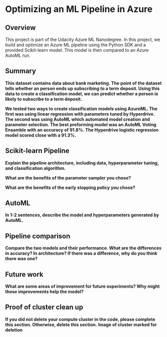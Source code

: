 # Optimizing an ML Pipeline in Azure

## Overview
This project is part of the Udacity Azure ML Nanodegree.
In this project, we build and optimize an Azure ML pipeline using the Python SDK and a provided Scikit-learn model.
This model is then compared to an Azure AutoML run.

## Summary
**This dataset contains data about bank marketing. The point of the dataset tells whether an person ends up subscribing to a term deposit. Using this data to create a classification model, we can predict whether a person is likely to subscribe to a term deposit.**

**We tested two ways to create classification models using AzureML. The first was using linear regression with parameters tuned by Hyperdrive. The second was using AutoML which automated model creation and parameter selection. The best preforming model was an AutoML Voting Ensamble with an accuracy of 91.8%. The Hyperdrive logistic regression model scored close with a 91.3%.**

## Scikit-learn Pipeline
**Explain the pipeline architecture, including data, hyperparameter tuning, and classification algorithm.**

**What are the benefits of the parameter sampler you chose?**

**What are the benefits of the early stopping policy you chose?**

## AutoML
**In 1-2 sentences, describe the model and hyperparameters generated by AutoML.**

## Pipeline comparison
**Compare the two models and their performance. What are the differences in accuracy? In architecture? If there was a difference, why do you think there was one?**

## Future work
**What are some areas of improvement for future experiments? Why might these improvements help the model?**

## Proof of cluster clean up
**If you did not delete your compute cluster in the code, please complete this section. Otherwise, delete this section.**
**Image of cluster marked for deletion**
